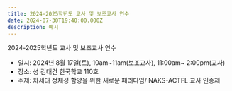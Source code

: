```yaml
---
title: 2024-2025학년도 교사 및 보조교사 연수
date: 2024-07-30T19:40:00.000Z
description: 예시
---
```

2024-2025학년도 교사 및 보조교사 연수

* 일시: 2024년 8월 17일(토), 10am\~11am(보조교사), 11:00am\~ 2:00pm(교사)
* 장소: 성 김대건 한국학교 110호
* 주제: 차세대 정체성 함양을 위한 새로운 패러다임/ NAKS-ACTFL 교사 인증제
